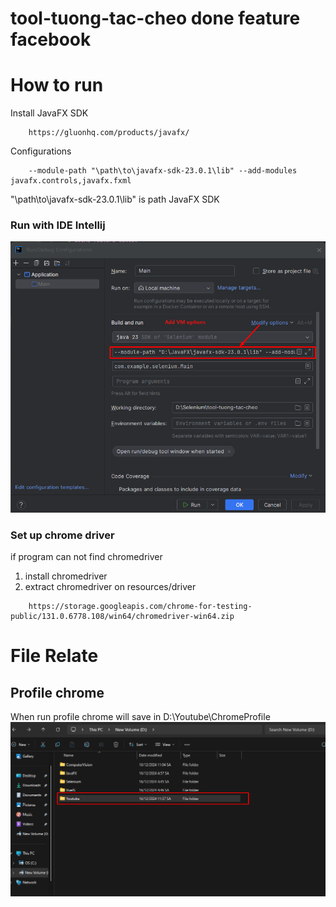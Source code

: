 # tool-tuong-tac-cheo done feature facebook
# How to run

Install JavaFX SDK
```
    https://gluonhq.com/products/javafx/
```

Configurations
```
    --module-path "\path\to\javafx-sdk-23.0.1\lib" --add-modules javafx.controls,javafx.fxml
```
"\path\to\javafx-sdk-23.0.1\lib" is path JavaFX SDK

### Run with IDE Intellij
![img.png](src/main/resources/image/how-to-run.png)

### Set up chrome driver

if program can not find chromedriver 
1. install chromedriver
2. extract chromedriver on resources/driver 
```
	https://storage.googleapis.com/chrome-for-testing-public/131.0.6778.108/win64/chromedriver-win64.zip
```

# File Relate
## Profile chrome 
When run profile chrome will save in D:\Youtube\ChromeProfile
![img.png](src/main/resources/image/chrome-profile-save.png)
